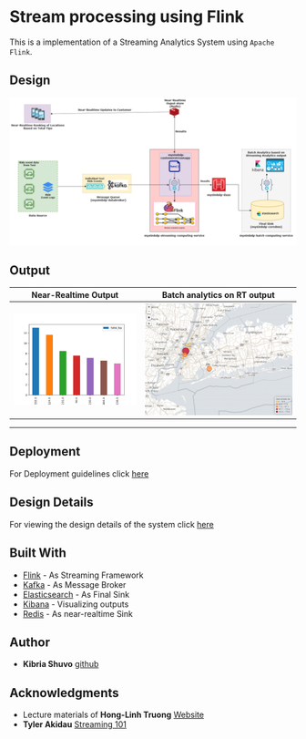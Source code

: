 # Stream processing using Flink

This is a implementation of a Streaming Analytics System using `Apache Flink`. 

## Design
![alt-text-1](reports/images/design.png "title-1")

## Output
Near-Realtime Output            |  Batch analytics on RT output 
:-------------------------:|:-------------------------:
![alt-text-2](reports/images/outputRT.png "title-2") |  ![alt-text-2](reports/images/mapCrop.PNG "title-2")

---
## Deployment

For Deployment guidelines click [here](reports/Assignment-3-Deployment.md)

## Design Details

For viewing the design details of the system click [here](reports/Assignment-3-Design.md)

## Built With

* [Flink](https://flink.apache.org/) - As Streaming Framework
* [Kafka](https://kafka.apache.org/) - As Message Broker
* [Elasticsearch](https://www.elastic.co/products/elasticsearch) - As Final Sink
* [Kibana](https://www.elastic.co/products/kibana) - Visualizing outputs
* [Redis](https://redis.io/) - As near-realtime Sink



## Author

* **Kibria Shuvo** [github](https://github.com/kibriashuvo)



## Acknowledgments

* Lecture materials of **Hong-Linh Truong** [Website](https://users.aalto.fi/~truongh4/) 
* **Tyler Akidau** [Streaming 101](https://www.oreilly.com/ideas/the-world-beyond-batch-streaming-101)
